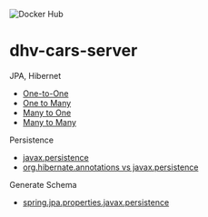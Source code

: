 ![Docker Hub](https://img.shields.io/docker/cloud/build/quanpan302/dhv-cars-server?style=flat-square)

# dhv-cars-server

JPA, Hibernet

- [One-to-One](https://www.baeldung.com/jpa-one-to-one)
- [One to Many](https://www.baeldung.com/hibernate-one-to-many)
- [Many to One](https://vladmihalcea.com/manytoone-jpa-hibernate/)
- [Many to Many](https://vladmihalcea.com/manytoone-jpa-hibernate/)

Persistence

- [javax.persistence](https://docs.oracle.com/javaee/7/api/javax/persistence/package-summary.html)
- [org.hibernate.annotations vs javax.persistence](https://stackoverflow.com/questions/700558/org-hibernate-annotations-vs-javax-persistence)

Generate Schema

- [spring.jpa.properties.javax.persistence](https://www.baeldung.com/spring-data-jpa-generate-db-schema)

